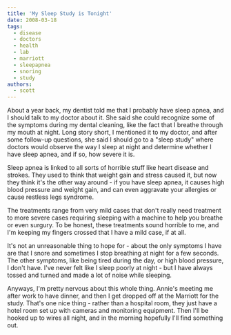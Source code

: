 ```yaml
---
title: 'My Sleep Study is Tonight'
date: 2008-03-18
tags:
  - disease
  - doctors
  - health
  - lab
  - marriott
  - sleepapnea
  - snoring
  - study
authors:
  - scott
---
```


About a year back, my dentist told me that I probably have sleep apnea, and I should talk to my doctor about it. She said she could recognize some of the symptoms during my dental cleaning, like the fact that I breathe through my mouth at night. Long story short, I mentioned it to my doctor, and after some follow-up questions, she said I should go to a "sleep study" where doctors would observe the way I sleep at night and determine whether I have sleep apnea, and if so, how severe it is.

Sleep apnea is linked to all sorts of horrible stuff like heart disease and strokes. They used to think that weight gain and stress caused it, but now they think it's the other way around - if you have sleep apnea, it causes high blood pressure and weight gain, and can even aggravate your allergies or cause restless legs syndrome.

The treatments range from very mild cases that don't really need treatment to more severe cases requiring sleeping with a machine to help you breathe or even surgury. To be honest, these treatments sound horrible to me, and I'm keeping my fingers crossed that I have a mild case, if at all.

It's not an unreasonable thing to hope for - about the only symptoms I have are that I snore and sometimes I stop breathing at night for a few seconds. The other symptoms, like being tired during the day, or high blood pressure, I don't have. I've never felt like I sleep poorly at night - but I have always tossed and turned and made a lot of noise while sleeping.

Anyways, I'm pretty nervous about this whole thing. Annie's meeting me after work to have dinner, and then I get dropped off at the Marriott for the study. That's one nice thing - rather than a hospital room, they just have a hotel room set up with cameras and monitoring equipment. Then I'll be hooked up to wires all night, and in the morning hopefully I'll find something out.
